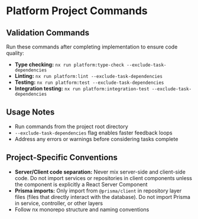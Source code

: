 # Platform Project Commands

## Validation Commands

Run these commands after completing implementation to ensure code quality:

- **Type checking:** `nx run platform:type-check --exclude-task-dependencies`
- **Linting:** `nx run platform:lint --exclude-task-dependencies`  
- **Testing:** `nx run platform:test --exclude-task-dependencies`
- **Integration testing:** `nx run platform:integration-test --exclude-task-dependencies`

## Usage Notes

- Run commands from the project root directory
- `--exclude-task-dependencies` flag enables faster feedback loops
- Address any errors or warnings before considering tasks complete

## Project-Specific Conventions

- **Server/Client code separation:** Never mix server-side and client-side code. Do not import services or repositories in client components unless the component is explicitly a React Server Component
- **Prisma imports:** Only import from `@prisma/client` in repository layer files (files that directly interact with the database). Do not import Prisma in service, controller, or other layers  
- Follow nx monorepo structure and naming conventions